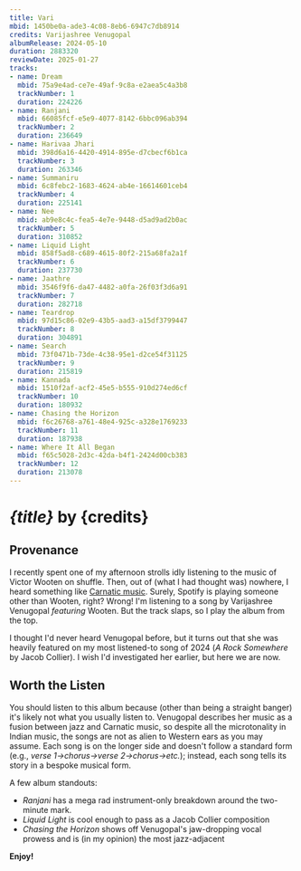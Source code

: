 ```yaml
---
title: Vari
mbid: 1450be0a-ade3-4c08-8eb6-6947c7db8914
credits: Varijashree Venugopal
albumRelease: 2024-05-10
duration: 2883320
reviewDate: 2025-01-27
tracks:
- name: Dream
  mbid: 75a9e4ad-ce7e-49af-9c8a-e2aea5c4a3b8
  trackNumber: 1
  duration: 224226
- name: Ranjani
  mbid: 66085fcf-e5e9-4077-8142-6bbc096ab394
  trackNumber: 2
  duration: 236649
- name: Harivaa Jhari
  mbid: 398d6a16-4420-4914-895e-d7cbecf6b1ca
  trackNumber: 3
  duration: 263346
- name: Summaniru
  mbid: 6c8febc2-1683-4624-ab4e-16614601ceb4
  trackNumber: 4
  duration: 225141
- name: Nee
  mbid: ab9e8c4c-fea5-4e7e-9448-d5ad9ad2b0ac
  trackNumber: 5
  duration: 310852
- name: Liquid Light
  mbid: 858f5ad8-c689-4615-80f2-215a68fa2a1f
  trackNumber: 6
  duration: 237730
- name: Jaathre
  mbid: 3546f9f6-da47-4482-a0fa-26f03f3d6a91
  trackNumber: 7
  duration: 282718
- name: Teardrop
  mbid: 97d15c86-02e9-43b5-aad3-a15df3799447
  trackNumber: 8
  duration: 304891
- name: Search
  mbid: 73f0471b-73de-4c38-95e1-d2ce54f31125
  trackNumber: 9
  duration: 215819
- name: Kannada
  mbid: 1510f2af-acf2-45e5-b555-910d274ed6cf
  trackNumber: 10
  duration: 180932
- name: Chasing the Horizon
  mbid: f6c26768-a761-48e4-925c-a328e1769233
  trackNumber: 11
  duration: 187938
- name: Where It All Began
  mbid: f65c5028-2d3c-42da-b4f1-2424d00cb383
  trackNumber: 12
  duration: 213078
---
```


# *{title}* by {credits}

## Provenance

I recently spent one of my afternoon strolls idly listening to the music of Victor Wooten on shuffle.
Then, out of (what I had thought was) nowhere, I heard something like [Carnatic music](https://en.wikipedia.org/wiki/Carnatic_music).
Surely, Spotify is playing someone other than Wooten, right?
Wrong! I'm listening to a song by Varijashree Venugopal *featuring* Wooten.
But the track slaps, so I play the album from the top.

I thought I'd never heard Venugopal before, but it turns out that she was heavily featured on my most listened-to song of 2024 (*A Rock Somewhere* by Jacob Collier).
I wish I'd investigated her earlier, but here we are now.

## Worth the Listen

You should listen to this album because (other than being a straight banger) it's likely not what you usually listen to.
Venugopal describes her music as a fusion between jazz and Carnatic music, so despite all the microtonality in Indian music, the songs are not as alien to Western ears as you may assume.
Each song is on the longer side and doesn't follow a standard form (e.g., *verse 1->chorus->verse 2->chorus->etc.*); instead, each song tells its story in a bespoke musical form.

A few album standouts:

* *Ranjani* has a mega rad instrument-only breakdown around the two-minute mark.
* *Liquid Light* is cool enough to pass as a Jacob Collier composition
* *Chasing the Horizon* shows off Venugopal's jaw-dropping vocal prowess and is (in my opinion) the most jazz-adjacent

**Enjoy!**

